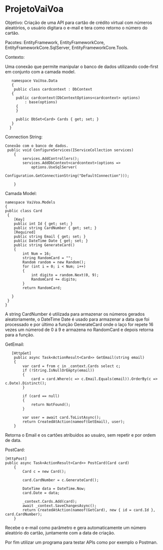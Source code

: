# ProjetoVaiVoa

Objetivo:
 Criação de uma API para cartão de crédito virtual com números aleatórios, o usuário digitara o e-mail e tera como retorno o número do cartão.

Pacotes:
EntityFramework, 
EntityFrameworkCore, 
EntityFrameworkCore.SqlServer, 
EntityFrameworkCore.Tools.

Contexto:

Uma conexão que permite manipular o banco de dados utilizando code-first em conjunto com a camada model.

       namespace VaiVoa.Data
       {
        public class cardcontext : DbContext
       {
         public cardcontext(DbContextOptions<cardcontext> options)
             : base(options)
         {
         }

         public DbSet<Card> Cards { get; set; }
       }
      }
    
 Connection String:
    
    Conexão com o banco de dados.
     public void ConfigureServices(IServiceCollection services)
        {
            services.AddControllers();
            services.AddDbContext<cardcontext>(options =>
                options.UseSqlServer(
                    Configuration.GetConnectionString("DefaultConnection")));

        }

 Camada Model:

    namespace VaiVoa.Models
    {
    public class Card
     {
        [Key]
        public int Id { get; set; }
        public string CardNumber { get; set; }
        [Required]
        public string Email { get; set; }
        public DateTime Date { get; set; }
        public string GenerateCard()
        {
            int Num = 16;
            string RandomCard = "";
            Random random = new Random();
            for (int i = 0; i < Num; i++)
            {
                int digito = random.Next(0, 9);
                RandomCard += digito;
            }
            return RandomCard;

       }
     }
    }

 A string CardNumber é utilizada para armazenar os números gerados aleatoriamente, o DateTime Date é usado para armazenar a data que foi processado e por último a função GenerateCard onde o laço for repete 16 vezes um númerod de 0 á 9 e armazena no RandomCard e depois retorna para a função.

  GetEmail:
                                    
       [HttpGet]
        public async Task<ActionResult<Card>> GetEmail(string email)
        {
            var card = from c in _context.Cards select c;
            if (!String.IsNullOrEmpty(email))
            {
                card = card.Where(c => c.Email.Equals(email)).OrderBy(c => c.Date).Distinct();
            }

            if (card == null)
            {
                return NotFound();
            }

            var user = await card.ToListAsync();
            return CreatedAtAction(nameof(GetEmail), user);
        }
    
   Retorna o Email e os cartões atribuidos ao usuáro, sem repetir e por ordem de data.
    
   PostCard:
    
    [HttpPost]
    public async Task<ActionResult<Card>> PostCard(Card card)
        {
            Card c = new Card();

            card.CardNumber = c.GenerateCard();

            DateTime data = DateTime.Now;
            card.Date = data;

            _context.Cards.Add(card);
            await _context.SaveChangesAsync();
            return CreatedAtAction(nameof(GetCard), new { id = card.Id }, card.CardNumber);
        }
    
   Recebe o e-mail como parâmetro e gera automaticamente um número aleatório do cartão, juntamente com a data de criação.
    
   Por fim utilizar um programa para testar APIs como por exemplo o Postman. 



